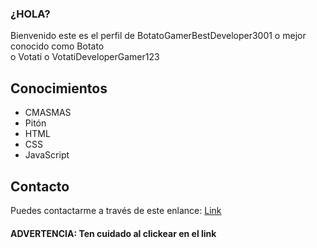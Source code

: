 ### ¿HOLA?
Bienvenido este es el perfil de BotatoGamerBestDeveloper3001 o mejor conocido como Botato  
o Votati o VotatiDeveloperGamer123

## Conocimientos
- CMASMAS
- Pitón
- HTML
- CSS
- JavaScript

## Contacto
Puedes contactarme a través de este enlance: <a href="https://github.com/Botato300" target="_blank">Link</a>
#### ADVERTENCIA: Ten cuidado al clickear en el link
